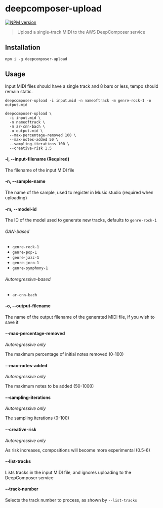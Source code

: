 # deepcomposer-upload

<span class="badge-npmversion"><a href="https://npmjs.org/package/deepcomposer-upload" title="View this project on NPM"><img src="https://img.shields.io/npm/v/deepcomposer-upload.svg" alt="NPM version" /></a></span>

> Upload a single-track MIDI to the AWS DeepComposer service

## Installation

```
npm i -g deepcomposer-upload
```

## Usage

Input MIDI files should have a single track and 8 bars or less, tempo should remain static.

```
deepcomposer-upload -i input.mid -n nameoftrack -m genre-rock-1 -o output.mid
```

```
deepcomposer-upload \
  -i input.mid \
  -n nameoftrack \
  -m ar-cnn-bach \
  -o output.mid \
  --max-percentage-removed 100 \
  --max-notes-added 50 \
  --sampling-iterations 100 \
  --creative-risk 1.5
```

#### -i, --input-filename <filename> (Required)

The filename of the input MIDI file

#### -n, --sample-name <name>

The name of the sample, used to register in Music studio (required when uploading)

#### -m, --model-id <id>

The ID of the model used to generate new tracks, defaults to `genre-rock-1`

###### GAN-based

* `genre-rock-1`
* `genre-pop-1`
* `genre-jazz-1`
* `genre-joco-1`
* `genre-symphony-1`

###### Autoregressive-based

* `ar-cnn-bach`

#### -o, --output-filename <filename> 

The name of the output filename of the generated MIDI file, if you wish to save it

#### --max-percentage-removed <number>

_Autoregressive only_

The maximum percentage of initial notes removed (0-100)

#### --max-notes-added <number>

_Autoregressive only_

The maximum notes to be added (50-1000)

#### --sampling-iterations <number>

_Autoregressive only_

The sampling iterations (0-100)

#### --creative-risk <number>

_Autoregressive only_

As risk increases, compositions will become more experimental (0.5-6)

#### --list-tracks

Lists tracks in the input MIDI file, and ignores uploading to the DeepComposer service

#### --track-number <number>

Selects the track number to process, as shown by `--list-tracks`
